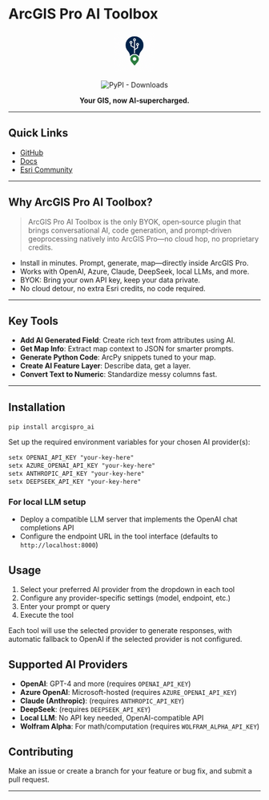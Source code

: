 # ArcGIS Pro AI Toolbox

<p align="center">
  <img src="docs/logo.png" alt="ArcGIS Pro AI Toolbox logo" height="80"/>
</p>

<p align="center">
  <img src="https://img.shields.io/pypi/dw/arcgispro_ai" alt="PyPI - Downloads">
</p>

<p align="center">
  <b>Your GIS, now AI‑supercharged.</b>
</p>

---

## Quick Links
- [GitHub](https://github.com/danmaps/arcgispro-ai-toolbox)
- [Docs](https://github.com/danmaps/arcgispro-ai-toolbox/tree/main/docs)
- [Esri Community](https://community.esri.com/)

---

## Why ArcGIS Pro AI Toolbox?

<blockquote>
ArcGIS Pro AI Toolbox is the only BYOK, open‑source plugin that brings conversational AI, code generation, and prompt‑driven geoprocessing natively into ArcGIS Pro—no cloud hop, no proprietary credits.
</blockquote>

- Install in minutes. Prompt, generate, map—directly inside ArcGIS Pro.
- Works with OpenAI, Azure, Claude, DeepSeek, local LLMs, and more.
- BYOK: Bring your own API key, keep your data private.
- No cloud detour, no extra Esri credits, no code required.

---

## Key Tools

- <b>Add AI Generated Field</b>: Create rich text from attributes using AI.
- <b>Get Map Info</b>: Extract map context to JSON for smarter prompts.
- <b>Generate Python Code</b>: ArcPy snippets tuned to your map.
- <b>Create AI Feature Layer</b>: Describe data, get a layer.
- <b>Convert Text to Numeric</b>: Standardize messy columns fast.

---

## Installation

`pip install arcgispro_ai`

Set up the required environment variables for your chosen AI provider(s):

   ```batch
   setx OPENAI_API_KEY "your-key-here"
   setx AZURE_OPENAI_API_KEY "your-key-here"
   setx ANTHROPIC_API_KEY "your-key-here"
   setx DEEPSEEK_API_KEY "your-key-here"
   ```

### For local LLM setup

   - Deploy a compatible LLM server that implements the OpenAI chat completions API
   - Configure the endpoint URL in the tool interface (defaults to `http://localhost:8000`)

## Usage

1. Select your preferred AI provider from the dropdown in each tool
2. Configure any provider-specific settings (model, endpoint, etc.)
3. Enter your prompt or query
4. Execute the tool

Each tool will use the selected provider to generate responses, with automatic fallback to OpenAI if the selected provider is not configured.

## Supported AI Providers

- <b>OpenAI</b>: GPT-4 and more (requires `OPENAI_API_KEY`)
- <b>Azure OpenAI</b>: Microsoft-hosted (requires `AZURE_OPENAI_API_KEY`)
- <b>Claude (Anthropic)</b>: (requires `ANTHROPIC_API_KEY`)
- <b>DeepSeek</b>: (requires `DEEPSEEK_API_KEY`)
- <b>Local LLM</b>: No API key needed, OpenAI-compatible API
- <b>Wolfram Alpha</b>: For math/computation (requires `WOLFRAM_ALPHA_API_KEY`)

## Contributing

Make an issue or create a branch for your feature or bug fix, and submit a pull request.

---


